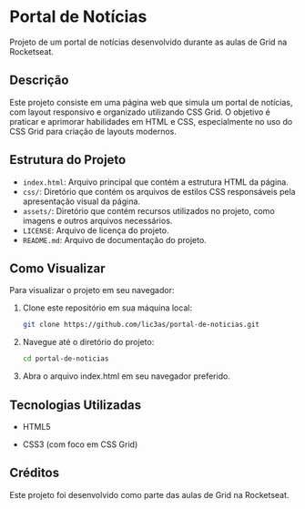 # Portal de Notícias

Projeto de um portal de notícias desenvolvido durante as aulas de Grid na Rocketseat.

## Descrição

Este projeto consiste em uma página web que simula um portal de notícias, com layout responsivo e organizado utilizando CSS Grid. O objetivo é praticar e aprimorar habilidades em HTML e CSS, especialmente no uso do CSS Grid para criação de layouts modernos.

## Estrutura do Projeto

- `index.html`: Arquivo principal que contém a estrutura HTML da página.
- `css/`: Diretório que contém os arquivos de estilos CSS responsáveis pela apresentação visual da página.
- `assets/`: Diretório que contém recursos utilizados no projeto, como imagens e outros arquivos necessários.
- `LICENSE`: Arquivo de licença do projeto.
- `README.md`: Arquivo de documentação do projeto.

## Como Visualizar

Para visualizar o projeto em seu navegador:

1. Clone este repositório em sua máquina local:

   ```bash
   git clone https://github.com/lic3as/portal-de-noticias.git
   ```

2. Navegue até o diretório do projeto:

    ```bash
    cd portal-de-noticias
    ```

3. Abra o arquivo index.html em seu navegador preferido.

## Tecnologias Utilizadas

- HTML5

- CSS3 (com foco em CSS Grid)

## Créditos

Este projeto foi desenvolvido como parte das aulas de Grid na Rocketseat.
